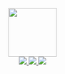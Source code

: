 <div id="header" align="center">
  <img src="https://media.giphy.com/media/M9gbBd9nbDrOTu1Mqx/giphy.gif" width="100"/>
   <div id="badges">
  <a href="sifmanos.github.io">
    <img src="https://img.shields.io/badge/Personal%20WebPage-00a6ed"/>
  </a>
   <a href="www.linkedin.com/in/sifmanos">
    <img src="https://img.shields.io/badge/LinkedIn-fed766"/>
  </a>
    <a href="https://www.instagram.com/sifmanos_/">
    <img src="https://img.shields.io/badge/Instagram-ee4266"/>
  </a>
</div>
</div>
